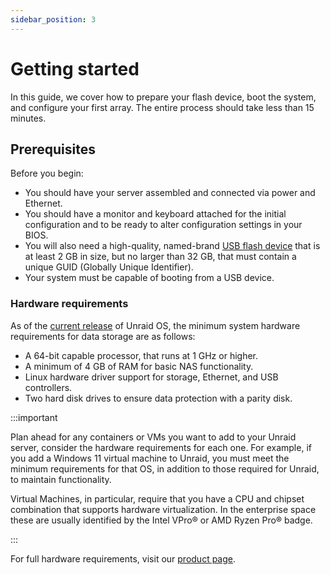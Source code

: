 ```yaml
---
sidebar_position: 3
---
```


# Getting started

In this guide, we cover how to prepare your flash device, boot the system, and configure your first array. The entire process should take less than 15 minutes.

## Prerequisites

Before you begin:

* You should have your server assembled and connected via power and Ethernet.
* You should have a monitor and keyboard attached for the initial configuration and to be ready to alter configuration settings in your BIOS.
* You will also need a high-quality, named-brand [USB flash device](../manual/changing-the-flash-device.md#recommendations-on-buying-usb-drives) that is at least 2 GB in size, but no larger than 32 GB, that must contain a unique GUID (Globally Unique Identifier).
* Your system must be capable of booting from a USB device.

### Hardware requirements

As of the [current release](https://unraid.net/product) of Unraid OS, the minimum system hardware requirements for data storage are as follows:

* A 64-bit capable processor, that runs at 1 GHz or higher.
* A minimum of 4 GB of RAM for basic NAS functionality.
* Linux hardware driver support for storage, Ethernet, and USB controllers.
* Two hard disk drives to ensure data protection with a parity disk.

:::important

Plan ahead for any containers or VMs you want to add to your Unraid server, consider the hardware requirements for each one. For example, if you add a Windows 11 virtual machine to Unraid, you must meet the minimum requirements for that OS, in addition to those required for Unraid, to maintain functionality.

Virtual Machines, in particular, require that you have a CPU and chipset combination that supports hardware virtualization. In the enterprise space these are usually identified by the Intel VPro® or AMD Ryzen Pro® badge.

:::

For full hardware requirements, visit our [product page](https://unraid.net/product).
